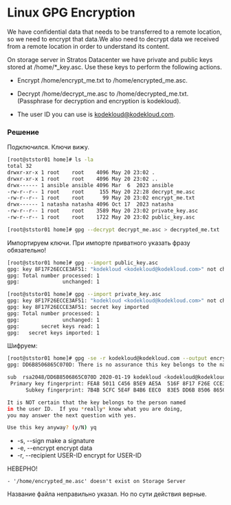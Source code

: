 # Linux GPG Encryption

We have confidential data that needs to be transferred to a remote location, so we need to encrypt that data.We also need to decrypt data we received from a remote location in order to understand its content.


On storage server in Stratos Datacenter we have private and public keys stored at /home/*_key.asc. Use these keys to perform the following actions.


- Encrypt /home/encrypt_me.txt to /home/encrypted_me.asc.


- Decrypt /home/decrypt_me.asc to /home/decrypted_me.txt. (Passphrase for decryption and encryption is kodekloud).


- The user ID you can use is kodekloud@kodekloud.com.


### Решение

Подключился. Ключи вижу.

```bash
[root@ststor01 home]# ls -la
total 32
drwxr-xr-x 1 root    root    4096 May 20 23:02 .
drwxr-xr-x 1 root    root    4096 May 20 23:02 ..
drwx------ 1 ansible ansible 4096 Mar  6  2023 ansible
-rw-r--r-- 1 root    root     155 May 20 22:28 decrypt_me.asc
-rw-r--r-- 1 root    root      99 May 20 23:02 encrypt_me.txt
drwx------ 1 natasha natasha 4096 Oct 17  2023 natasha
-rw-r--r-- 1 root    root    3589 May 20 23:02 private_key.asc
-rw-r--r-- 1 root    root    1722 May 20 23:02 public_key.asc

[root@ststor01 home]# gpg --decrypt decrypt_me.asc > decrypted_me.txt

```

Импортируем ключи. При импорте приватного указать фразу обязательно!

```bash
[root@ststor01 home]# gpg --import public_key.asc 
gpg: key 8F17F26ECCE3AF51: "kodekloud <kodekloud@kodekloud.com>" not changed
gpg: Total number processed: 1
gpg:              unchanged: 1

[root@ststor01 home]# gpg --import private_key.asc 
gpg: key 8F17F26ECCE3AF51: "kodekloud <kodekloud@kodekloud.com>" not changed
gpg: key 8F17F26ECCE3AF51: secret key imported
gpg: Total number processed: 1
gpg:              unchanged: 1
gpg:       secret keys read: 1
gpg:   secret keys imported: 1
```

Шифруем:
```bash
[root@ststor01 home]# gpg -se -r kodekloud@kodekloud.com --output encrypt_me.asc encrypt_me.txt 
gpg: DD6B8506865C070D: There is no assurance this key belongs to the named user

sub  rsa2048/DD6B8506865C070D 2020-01-19 kodekloud <kodekloud@kodekloud.com>
 Primary key fingerprint: FEA8 5011 C456 B5E9 AE5A  516F 8F17 F26E CCE3 AF51
      Subkey fingerprint: 7B4B 5CFC 5E4F B4B6 EEC0  83E5 DD6B 8506 865C 070D

It is NOT certain that the key belongs to the person named
in the user ID.  If you *really* know what you are doing,
you may answer the next question with yes.

Use this key anyway? (y/N) yq
```
- -s, --sign                  make a signature
- -e, --encrypt               encrypt data
- -r, --recipient USER-ID     encrypt for USER-ID


НЕВЕРНО!

 `- '/home/encrypted_me.asc' doesn't exist on Storage Server`

 Название файла неправильно указал. Но по сути действия верные.



